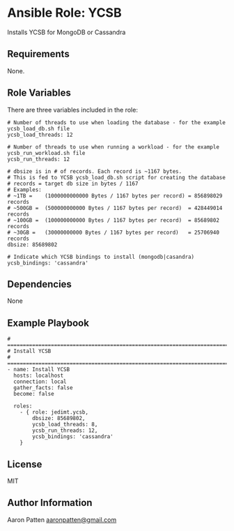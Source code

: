 Ansible Role: YCSB
=========

Installs YCSB for MongoDB or Cassandra

Requirements
------------

None.

Role Variables
--------------

There are three variables included in the role:

    # Number of threads to use when loading the database - for the example ycsb_load_db.sh file
    ycsb_load_threads: 12

    # Number of threads to use when running a workload - for the example ycsb_run_workload.sh file
    ycsb_run_threads: 12

    # dbsize is in # of records. Each record is ~1167 bytes.
    # This is fed to YCSB ycsb_load_db.sh script for creating the database
    # records = target db size in bytes / 1167
    # Examples:
    # ~1TB =    (1000000000000 Bytes / 1167 bytes per record) = 856898029 records
    # ~500GB =  (500000000000 Bytes / 1167 bytes per record)  = 428449014 records
    # ~100GB =  (100000000000 Bytes / 1167 bytes per record)  = 85689802 records
    # ~30GB =   (30000000000 Bytes / 1167 bytes per record)   = 25706940 records
    dbsize: 85689802

    # Indicate which YCSB bindings to install (mongodb|casandra)
    ycsb_bindings: 'cassandra'

Dependencies
------------

None

Example Playbook
----------------

    # ===========================================================================
    # Install YCSB
    # ===========================================================================
    - name: Install YCSB
      hosts: localhost
      connection: local
      gather_facts: false
      become: false

      roles:
        - { role: jedimt.ycsb,
            dbsize: 85689802,
            ycsb_load_threads: 8,
            ycsb_run_threads: 12,
            ycsb_bindings: 'cassandra'
        }

License
-------

MIT

Author Information
------------------

Aaron Patten
aaronpatten@gmail.com
